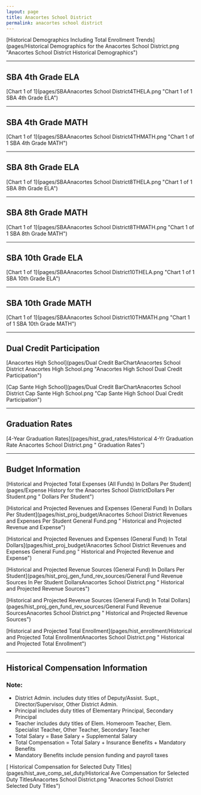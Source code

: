 ```yaml
---
layout: page
title: Anacortes School District
permalink: anacortes school district
---
```



[Historical Demographics Including Total Enrollment Trends](pages/Historical Demographics for the Anacortes School District.png "Anacortes School District Historical Demographics")

___

## SBA 4th Grade ELA

[Chart 1 of 1](pages/SBAAnacortes School District4THELA.png "Chart 1 of 1 SBA 4th Grade ELA")


___

## SBA 4th Grade MATH

[Chart 1 of 1](pages/SBAAnacortes School District4THMATH.png "Chart 1 of 1 SBA 4th Grade MATH")


___

## SBA 8th Grade ELA

[Chart 1 of 1](pages/SBAAnacortes School District8THELA.png "Chart 1 of 1 SBA 8th Grade ELA")


___

## SBA 8th Grade MATH

[Chart 1 of 1](pages/SBAAnacortes School District8THMATH.png "Chart 1 of 1 SBA 8th Grade MATH")


___

## SBA 10th Grade ELA

[Chart 1 of 1](pages/SBAAnacortes School District10THELA.png "Chart 1 of 1 SBA 10th Grade ELA")


___

## SBA 10th Grade MATH

[Chart 1 of 1](pages/SBAAnacortes School District10THMATH.png "Chart 1 of 1 SBA 10th Grade MATH")


___

## Dual Credit Participation

[Anacortes High School](pages/Dual Credit BarChartAnacortes School District Anacortes High School.png "Anacortes High School Dual Credit Participation")

[Cap Sante High School](pages/Dual Credit BarChartAnacortes School District Cap Sante High School.png "Cap Sante High School Dual Credit Participation")


___

## Graduation Rates

[4-Year Graduation Rates](pages/hist_grad_rates/Historical 4-Yr Graduation Rate Anacortes School District.png " Graduation Rates")


___

## Budget Information

[Historical and Projected Total Expenses (All Funds) In Dollars Per Student](pages/Expense History for the Anacortes School DistrictDollars Per Student.png " Dollars Per Student")

[Historical and Projected Revenues and Expenses (General Fund) In Dollars Per Student](pages/hist_proj_budget/Anacortes School District Revenues and Expenses Per Student General Fund.png " Historical and Projected Revenue and Expense")

[Historical and Projected Revenues and Expenses (General Fund) In Total Dollars](pages/hist_proj_budget/Anacortes School District Revenues and Expenses General Fund.png " Historical and Projected Revenue and Expense")

[Historical and Projected Revenue Sources (General Fund) In Dollars Per Student](pages/hist_proj_gen_fund_rev_sources/General Fund Revenue Sources In Per Student DollarsAnacortes School District.png " Historical and Projected Revenue Sources")

[Historical and Projected Revenue Sources (General Fund) In Total Dollars](pages/hist_proj_gen_fund_rev_sources/General Fund Revenue SourcesAnacortes School District.png " Historical and Projected Revenue Sources")

[Historical and Projected Total Enrollment](pages/hist_enrollment/Historical and Projected Total EnrollmentAnacortes School District.png " Historical and Projected Total Enrollment")


___

## Historical Compensation Information
### Note:
- District Admin. includes duty titles of Deputy/Assist. Supt., Director/Supervisor, Other District Admin.
- Principal includes duty titles of Elementary Principal, Secondary Principal
- Teacher includes duty titles of Elem. Homeroom Teacher, Elem. Specialist Teacher, Other Teacher, Secondary Teacher
- Total Salary = Base Salary + Supplemental Salary
- Total Compensation = Total Salary + Insurance Benefits + Mandatory Benefits
- Mandatory Benefits include pension funding and payroll taxes

[ Historical Compensation for Selected Duty Titles](pages/hist_ave_comp_sel_duty/Historical Ave Compensation for Selected Duty TitlesAnacortes School District.png "Anacortes School District Selected Duty Titles")

